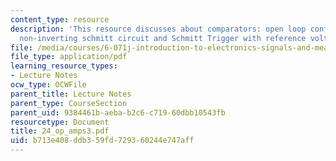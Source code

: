 ```yaml
---
content_type: resource
description: 'This resource discusses about comparators: open loop configuration,
  non-inverting schmitt circuit and Schmitt Trigger with reference voltage.'
file: /media/courses/6-071j-introduction-to-electronics-signals-and-measurement-spring-2006/b713e408ddb359fd729360244e747aff_24_op_amps3.pdf
file_type: application/pdf
learning_resource_types:
- Lecture Notes
ocw_type: OCWFile
parent_title: Lecture Notes
parent_type: CourseSection
parent_uid: 9384461b-aeba-b2c6-c719-60dbb10543fb
resourcetype: Document
title: 24_op_amps3.pdf
uid: b713e408-ddb3-59fd-7293-60244e747aff
---
```

